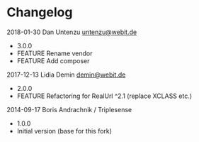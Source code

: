 Changelog
=========

2018-01-30 Dan Untenzu <untenzu@webit.de>

  * 3.0.0
  * FEATURE Rename vendor
  * FEATURE Add composer

2017-12-13 Lidia Demin <demin@webit.de>

  * 2.0.0
  * FEATURE Refactoring for RealUrl ^2.1 (replace XCLASS etc.)

2014-09-17 Boris Andrachnik / Triplesense

  * 1.0.0
  * Initial version (base for this fork)
